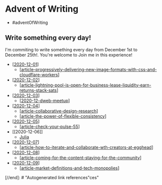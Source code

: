 # Advent of Writing

- #adventOfWriting

## Write something every day!

I'm commiting to write something every day from December 1st to December 25th!. You're welcome to Join me in this experience!

- [[2020-12-01]]
  - [[article-progressively-delivering-new-image-formats-with-css-and-cloudflare-workers]]
- [[2020-12-02]]
  - [[article-lightning-pool-is-open-for-business-lease-liquidity-earn-returns-stack-sats]]
- [[2020-12-03]]
  - [[2020-12-dweb-meetup]]
- [[2020-12-04]]
  - [[article-collaborative-design-research]]
  - [[article-the-power-of-flexible-consistency]]
- [[2020-12-05]]
  - [[article-check-your-pulse-55]]
- [[2020-12-06]]
  - [Julia](https://www.horacioh.com/writing/julia)
- [[2020-12-07]]
  - [[article-how-to-iterate-and-collaborate-wth-creators-at-egghead]]
- [[2020-12-08]]
  - [[article-coming-for-the-content-staying-for-the-community]]
- [[2020-12-09]]
  - [[article-market-definitions-and-tech-monopolies]]

[//begin]: # "Autogenerated link references for markdown compatibility"
[2020-12-01]: journal/2020-12-01 "2020-12-01"
[article-progressively-delivering-new-image-formats-with-css-and-cloudflare-workers]: article-progressively-delivering-new-image-formats-with-css-and-cloudflare-workers "Progressively deliver new image formats with CSS & Cloudflare Workers"
[2020-12-02]: journal/2020-12-02 "2020-12-02"
[article-lightning-pool-is-open-for-business-lease-liquidity-earn-returns-stack-sats]: article-lightning-pool-is-open-for-business-lease-liquidity-earn-returns-stack-sats "Lightning Pool Is Open for Business: Lease Liquidity, Earn Returns, Stack Sats"
[2020-12-03]: journal/2020-12-03 "2020-12-03"
[2020-12-dweb-meetup]: 2020-12-dweb-meetup "DWeb meetup"
[2020-12-04]: journal/2020-12-04 "2020-12-04"
[article-collaborative-design-research]: article-collaborative-design-research "Collaborative design  Research"
[article-the-power-of-flexible-consistency]: article-the-power-of-flexible-consistency "Article the Power of Flexible Consistency"
[2020-12-05]: journal/2020-12-05 "2020-12-05"
[article-check-your-pulse-55]: article-check-your-pulse-55 "Check your Pulse #55"
[2020-12-07]: journal/2020-12-07 "2020-12-07"
[article-how-to-iterate-and-collaborate-wth-creators-at-egghead]: article-how-to-iterate-and-collaborate-wth-creators-at-egghead "how we iterate and collaborate with creators at egghead"
[2020-12-08]: journal/2020-12-08 "2020-12-08"
[article-coming-for-the-content-staying-for-the-community]: article-coming-for-the-content-staying-for-the-community "“Coming for the Content, Staying for the Community” Started With Video Games (Or Maybe Religion?) But Will Define Media This Decade"
[2020-12-09]: journal/2020-12-09 "2020-12-09"
[article-market-definitions-and-tech-monopolies]: article-market-definitions-and-tech-monopolies "Market definitions and tech monopolies"
[//end]: # "Autogenerated link references"ces"
